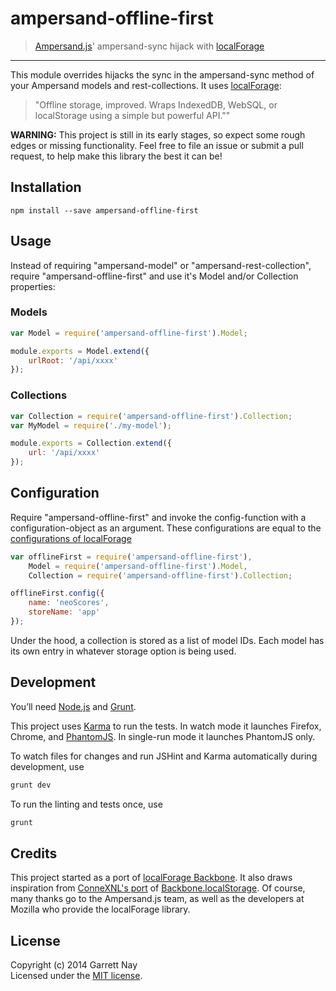 # ampersand-offline-first

> [Ampersand.js](http://ampersandjs.com)' ampersand-sync hijack with [localForage](http://mozilla.github.io/localForage)

---

This module overrides hijacks the sync in the ampersand-sync method of your Ampersand models and rest-collections.
It uses [localForage](http://mozilla.github.io/localForage):
> "Offline storage, improved. Wraps IndexedDB, WebSQL, or localStorage using a simple but powerful API.""

**WARNING:** This project is still in its early stages, so expect some rough edges or missing functionality. Feel free to file an issue or submit a pull request, to help make this library the best it can be!

## Installation

```
npm install --save ampersand-offline-first
```

## Usage

Instead of requiring "ampersand-model" or "ampersand-rest-collection", require "ampersand-offline-first" and use it's Model and/or Collection properties:

### Models

```js
var Model = require('ampersand-offline-first').Model;

module.exports = Model.extend({
	urlRoot: '/api/xxxx'
});
```

### Collections

```js
var Collection = require('ampersand-offline-first').Collection;
var MyModel = require('./my-model');

module.exports = Collection.extend({
	url: '/api/xxxx'
});
```

## Configuration

Require "ampersand-offline-first" and invoke the config-function with a configuration-object as an argument.
These configurations are equal to the [configurations of localForage](https://github.com/mozilla/localForage#configuration)

```js
var offlineFirst = require('ampersand-offline-first'),
	Model = require('ampersand-offline-first').Model,
	Collection = require('ampersand-offline-first').Collection;

offlineFirst.config({
	name: 'neoScores',
	storeName: 'app'
});
```

Under the hood, a collection is stored as a list of model IDs. Each model has its own entry in whatever storage option is being used.

## Development

You’ll need [Node.js](http://nodejs.org) and [Grunt](http://gruntjs.com/getting-started#installing-the-cli).

This project uses [Karma](http://karma-runner.github.io) to run the tests. In watch mode it launches Firefox, Chrome, and [PhantomJS](http://phantomjs.org/). In single-run mode it launches PhantomJS only.

To watch files for changes and run JSHint and Karma automatically during development, use

```bash
grunt dev
```

To run the linting and tests once, use

```bash
grunt
```

## Credits

This project started as a port of [localForage Backbone](https://github.com/mozilla/localForage-backbone). It also draws inspiration from [ConneXNL's port](https://github.com/ConneXNL/ampersand-sync-localstorage) of [Backbone.localStorage](https://github.com/jeromegn/Backbone.localStorage). Of course, many thanks go to the Ampersand.js team, as well as the developers at Mozilla who provide the localForage library.

## License

Copyright (c) 2014 Garrett Nay  
Licensed under the [MIT license](LICENSE.txt).
